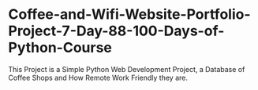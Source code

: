 # Coffee-and-Wifi-Website-Portfolio-Project-7-Day-88-100-Days-of-Python-Course
This Project is a Simple Python Web Development Project, a Database of Coffee Shops and How Remote Work Friendly they are.
